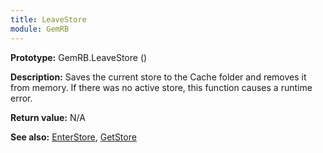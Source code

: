 ```yaml
---
title: LeaveStore
module: GemRB
---
```


**Prototype:** GemRB.LeaveStore ()

**Description:** Saves the current store to the Cache folder and removes it 
from memory. If there was no active store, this function causes a runtime 
error.

**Return value:** N/A

**See also:** [EnterStore](EnterStore.md), [GetStore](GetStore.md)

